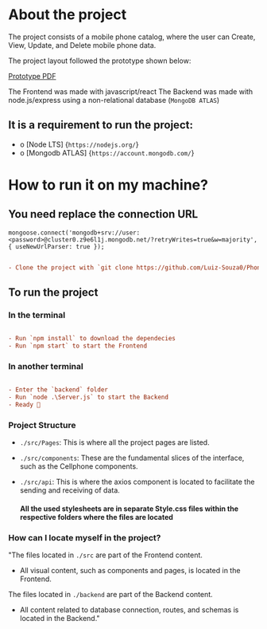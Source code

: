# About the project


The project consists of a mobile phone catalog, where the user can Create, View, Update, and Delete mobile phone data.

The project layout followed the prototype shown below:

<a href="https://drive.google.com/file/d/1H6fZ2HiZzBQNrzp4TrdD4vh69i5e3-FC/view?usp=sharing"> Prototype PDF </a>

The Frontend was made with javascript/react
The Backend was made with node.js/express using a non-relational database (`MongoDB ATLAS`)

<h2> It is a requirement to run the project: </h2>

* o [Node LTS] {`https://nodejs.org/`} 
* o [Mongodb ATLAS] {`https://account.mongodb.com/`}

# How to run it on my machine?

## You need replace the connection URL

`mongoose.connect('mongodb+srv://user:<password>@cluster0.z9e6l1j.mongodb.net/?retryWrites=true&w=majority', { useNewUrlParser: true });`


```ini

- Clone the project with `git clone https://github.com/Luiz-Souza0/PhoneCatalog.git`

```

## To run the project

<h3> In the terminal </h3>

```ini

- Run `npm install` to download the dependecies
- Run `npm start` to start the Frontend

```

<h3> In another terminal </h3>

```ini

- Enter the `backend` folder
- Run `node .\Server.js` to start the Backend
- Ready 🎉

```

### Project Structure

- `./src/Pages`: This is where all the project pages are listed.
- `./src/components`: These are the fundamental slices of the interface, such as the Cellphone components.
- `./src/api`: This is where the axios component is located to facilitate the sending and receiving of data.

    <h4>All the used stylesheets are in separate Style.css files within the respective folders where the files are located</h4>


### How can I locate myself in the project?

"The files located in `./src` are part of the Frontend content.

- All visual content, such as components and pages, is located in the Frontend.

The files located in `./backend` are part of the Backend content.

- All content related to database connection, routes, and schemas is located in the Backend."
